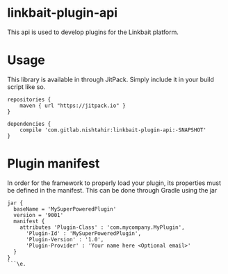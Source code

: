 # linkbait-plugin-api

This api is used to develop plugins for the Linkbait platform.

# Usage

This library is available in through JitPack. Simply include it in your build script like so.

```
repositories {
    maven { url "https://jitpack.io" }
}

dependencies {
    compile 'com.gitlab.nishtahir:linkbait-plugin-api:-SNAPSHOT'
}
```

# Plugin manifest

In order for the framework to properly load your plugin, its properties must be defined in the manifest.
This can be done through Gradle using the jar 

```
jar {
  baseName = 'MySuperPoweredPlugin'
  version = '9001'
  manifest {
    attributes 'Plugin-Class' : 'com.mycompany.MyPlugin',
      'Plugin-Id' : 'MySuperPoweredPlugin',
      'Plugin-Version' : '1.0',
      'Plugin-Provider' : 'Your name here <Optional email>'
  }
}
```\e.